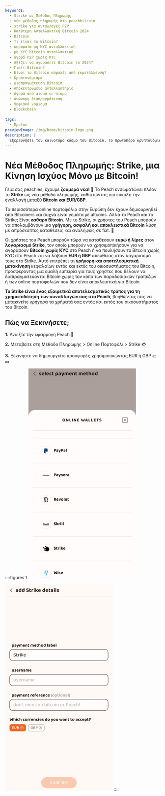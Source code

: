```yaml
---
keywords:
  - Strike ως Μέθοδος Πληρωμής
  - νέα μέθοδος πληρωμής στο peachbitcoin
  - strike για ανταλλαγές P2P
  - Καλύτερη Ανταλλακτική Bitcoin 2024
  - Bitcoin
  - Τι είναι το Bitcoin?
  - κορυφαία μη KYC ανταλλακτική
  - μη KYC bitcoin ανταλλακτική
  - αγορά P2P χωρίς KYC
  - Αξίζει να αγοράσετε Bitcoin το 2024?
  - Γιατί Bitcoin?
  - Είναι το Bitcoin ασφαλές από εκμετάλλευση?
  - Κρυπτονόμισμα
  - Διαπραγμάτευση Bitcoin
  - Αποκεντρωμένο ανταλλακτήριο
  - Αγορά από άτομο σε άτομο
  - Ανώνυμη διαπραγμάτευση
  - Ψηφιακό νόμισμα
  - Blockchain

tags:
  - Προϊόν
previewImage: /img/home/bitcoin-logo.png
description: |
  Εξερευνήστε τον καινοτόμο κόσμο του Bitcoin, το πρωτοπόρο κρυπτονόμισμα που επιτρέπει ασφαλείς, αποκεντρωμένες συναλλαγές σε ένα παγκόσμιο δίκτυο. Μάθετε για τις κορυφαίες μη KYC ανταλλακτικές Bitcoin, τις αγορές διαπραγμάτευσης από άτομο σε άτομο και τα οφέλη των ανώνυμων συναλλαγών με Bitcoin. Ανακαλύψτε γιατί το Bitcoin παραμένει πολύτιμη επένδυση το 2024 και πώς διατηρεί την ασφάλειά του από την εκμετάλλευση.
---
```


# Νέα Μέθοδος Πληρωμής: Strike, μια Κίνηση Ισχύος Μόνο με Bitcoin!

Γεια σας peachies, έχουμε **ζουμερά νέα!** 🍑 Το Peach ενσωματώνει πλέον το **Strike** ως νέα μέθοδο πληρωμής, καθιστώντας πιο εύκολη την εναλλαγή μεταξύ **Bitcoin και EUR/GBP.**

Τα περισσότερα online πορτοφόλια στην Ευρώπη δεν έχουν δημιουργηθεί από Bitcoiners και συχνά είναι γεμάτα με altcoins. Αλλά το Peach και το Strike; Είναι **καθαρό Bitcoin.** Με το Strike, οι χρήστες του Peach μπορούν να απολαμβάνουν μια **γρήγορη, ασφαλή και αποκλειστικά Bitcoin** λύση με απρόσκοπτες καταθέσεις και αναλήψεις σε fiat. 💸

Οι χρήστες του Peach μπορούν τώρα να καταθέσουν **ευρώ ή λίρες** στον **λογαριασμό Strike**, τον οποίο μπορούν να χρησιμοποιήσουν για να αγοράσουν **Bitcoin χωρίς KYC** στο Peach ή να πουλήσουν το Bitcoin χωρίς KYC στο Peach και να λάβουν **EUR ή GBP** απευθείας στον λογαριασμό τους στο Strike. Αυτό επιτρέπει τη **γρήγορη και αποτελεσματική μετακίνηση** κεφαλαίων εντός και εκτός του οικοσυστήματος του Bitcoin, προσφέροντας μια ομαλή εμπειρία για τους χρήστες που θέλουν να διαπραγματεύονται Bitcoin χωρίς τον κόπο των παραδοσιακών τραπεζών ή των online πορτοφολιών που δεν είναι αποκλειστικά για Bitcoin.

**Το Strike είναι ένας εξαιρετικά αποτελεσματικός τρόπος για τη χρηματοδότηση των συναλλαγών σας στο Peach**, βοηθώντας σας να μετακινείτε γρήγορα τα χρήματά σας εντός και εκτός του οικοσυστήματος του Bitcoin.

## Πώς να Ξεκινήσετε;

**1.** Ανοίξτε την εφαρμογή Peach 📱

**2.** Μεταβείτε στη Μέθοδο Πληρωμής > Online Πορτοφόλι > Strike 💳

**3.** Ξεκινήστε να δημιουργείτε προσφορές χρησιμοποιώντας EUR ή GBP 💶💷

::::figures 1
<img src="/img/blog/PMstrike/select_strike.jpg" alt="Επιλέξτε το Strike" style="width: 80%; max-width: 350px;">

<img src="/img/blog/PMstrike/strike.jpg" alt="Strike" style="width: 80%; max-width: 350px;">
::::
